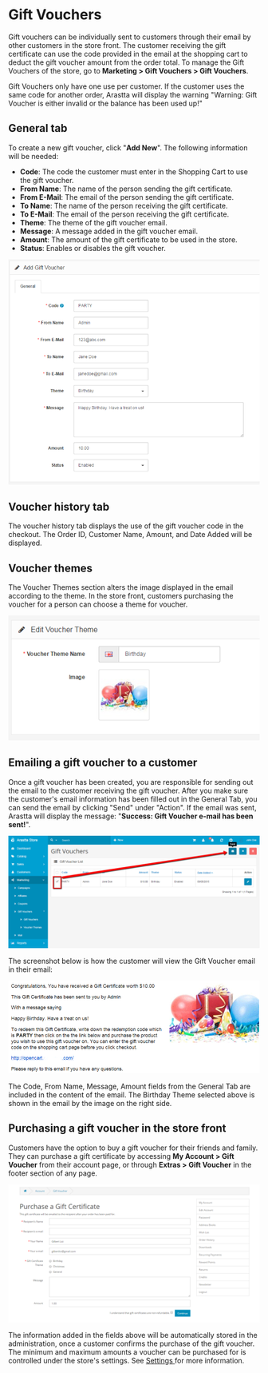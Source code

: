 Gift Vouchers
=============

Gift vouchers can be individually sent to customers through their email by other customers in the store front. The customer receiving the gift certificate can use the code provided in the email at the shopping cart to deduct the gift voucher amount from the order total. To manage the Gift Vouchers of the store, go to **Marketing > Gift Vouchers > Gift Vouchers**.

<div class="uk-alert uk-alert-info uk-margin-small-left uk-margin-small-right"><i class="uk-icon-info-circle"></i> Gift Vouchers only have one use per customer. If the customer uses the same code for another order, Arastta will display the warning "Warning: Gift Voucher is either invalid or the balance has been used up!"</div>

General tab
-----------

To create a new gift voucher, click "**Add New**". The following information will be needed:

- **Code**: The code the customer must enter in the Shopping Cart to use the gift voucher.
- **From Name**: The name of the person sending the gift certificate.
- **From E-Mail**: The email of the person sending the gift certificate.
- **To Name**: The name of the person receiving the gift certificate.
- **To E-Mail**: The email of the person receiving the gift certificate.
- **Theme**: The theme of the gift voucher email.
- **Message**: A message added in the gift voucher email.
- **Amount**: The amount of the gift certificate to be used in the store.
- **Status**: Enables or disables the gift voucher.

![gift voucher general](_images/gift-vouchers.png)

Voucher history tab
-------------------

The voucher history tab displays the use of the gift voucher code in the checkout. The Order ID, Customer Name, Amount, and Date Added will be displayed.

Voucher themes
--------------

The Voucher Themes section alters the image displayed in the email according to the theme. In the store front, customers purchasing the voucher for a person can choose a theme for voucher.

![gift voucher theme](_images/gift-vouchers-theme.png)

Emailing a gift voucher to a customer
-------------------------------------

Once a gift voucher has been created, you are responsible for sending out the email to the customer receiving the gift voucher. After you make sure the customer's email information has been filled out in the General Tab, you can send the email by clicking "Send" under "Action". If the email was sent, Arastta will display the message: "**Success: Gift Voucher e-mail has been sent!**".

![gift voucher send](_images/gift-vouchers-email-1.png)

The screenshot below is how the customer will view the Gift Voucher email in their email:

![gift voucher email](_images/gift-vouchers-email-2.png)

The Code, From Name, Message, Amount fields from the General Tab are included in the content of the email. The Birthday Theme selected above is shown in the email by the image on the right side.

Purchasing a gift voucher in the store front
--------------------------------------------

Customers have the option to buy a gift voucher for their friends and family. They can purchase a gift certificate by accessing **My Account > Gift Voucher** from their account page, or through **Extras > Gift Voucher** in the footer section of any page.

![purchase gift certificate](_images/gift-vouchers-purchase.png)

The information added in the fields above will be automatically stored in the administration, once a customer confirms the purchase of the gift voucher. The minimum and maximum amounts a voucher can be purchased for is controlled under the store's settings. See [Settings ](docs/user-manual/system/settings/option)for more information.
